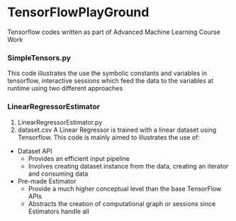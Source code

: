 # TensorFlowPlayGround
Tensorflow codes written as part of Advanced Machine Learning Course Work

### SimpleTensors.py

This code illustrates the use the symbolic constants and variables in tensorflow, 
interactive sessions which feed the data to the variables at runtime using two different approaches

### LinearRegressorEstimator
1. LinearRegressorEstimator.py
2. dataset.csv
A Linear Regressor is trained with a linear dataset using Tensorflow.
This code is mainly aimed to illustrates the use of:
- Dataset API
  - Provides an efficient input pipeline
  - Involves creating dataset instance from the data, creating an iterator and consuming data
- Pre-made Estimator
  - Provide a much higher conceptual level than the base TensorFlow APIs
  - Abstracts the creation of computational graph or sessions since Estimators handle all 

